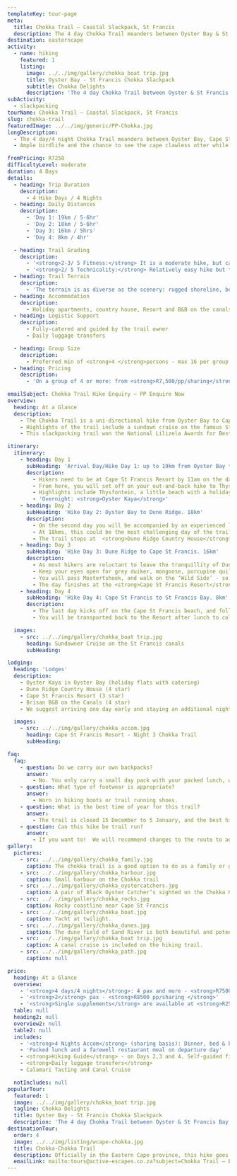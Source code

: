 ```yaml
---
templateKey: tour-page
meta:
  title: Chokka Trail – Coastal Slackpack, St Francis
  description: The 4 day Chokka Trail meanders between Oyster Bay & St Francis in the Eastern Cape. Fully catered and guided slackpacker with moderate hike distances
destination: easterncape
activity:
  - name: hiking
    featured: 1
    listing:
      image: ../../img/gallery/chokka_boat trip.jpg
      title: Oyster Bay - St Francis Chokka Slackpack
      subtitle: Chokka Delights
      description: 'The 4 day Chokka Trail between Oyster & St Francis Bay, Eastern Cape, is a lodge-to-lodge slackpacker along golden beaches, rugged shoreline, dune fields and quaint fishing villages'
subActivity:
  - slackpacking
tourName: Chokka Trail – Coastal Slackpack, St Francis
slug: chokka-trail
featuredImage: ../../img/generic/PP-Chokka.jpg
longDescription:
  - The 4 day/4 night Chokka Trail meanders between Oyster Bay, Cape St Francis and St Francis Bay in the Eastern Cape Province, South Africa.  The terrain includes fishermen’s footpaths and jeep-track over two moving dunefields and along the untamed ‘wild side’ of the Kouga shoreline.
  - Ample birdlife and the chance to see the cape clawless otter while hiking through coastal forest and thicket adds to the excitement of finding century old middens where shells and potshards are scattered between the dunes.

fromPricing: R7250
difficultyLevel: moderate
duration: 4 Days
details:
  - heading: Trip Duration
    description:
      - 4 Hike Days / 4 Nights
  - heading: Daily Distances
    description:
      - 'Day 1: 19km / 5-6hr'
      - 'Day 2: 18km / 5-6hr'
      - 'Day 3: 16km / 5hrs'
      - 'Day 4: 8km / 4hr'

  - heading: Trail Grading
    description:
      - '<strong>2-3/ 5 Fitness:</strong> It is a moderate hike, but can become challenging in inclement weather such as wind.'
      - '<strong>2/ 5 Technicality:</strong> Relatively easy hike but the day through the dune-field can be challenging.'
  - heading: Trail Terrain
    description:
      - 'The terrain is as diverse as the scenery: rugged shoreline, beaches, dune fields, coastal thicket and forest, modest fishing villages.'
  - heading: Accommodation
    description:
      - Holiday apartments, country house, Resort and B&B on the canals.
  - heading: Logistic Support
    description:
      - Fully-catered and guided by the trail owner
      - Daily luggage transfers

  - heading: Group Size
    description:
      - Preferred min of <strong>4 </strong>persons - max 16 per group, all sharing.
  - heading: Pricing
    description:
      - 'On a group of 4 or more: from <strong>R7,500/pp/sharing</strong>'

emailSubject: Chokka Trail Hike Enquiry – PP Enquire Now
overview:
  heading: At a Glance
  description:
    - The Chokka Trail is a uni-directional hike from Oyster Bay to Cape St Francis.  Vehicles can be left in Cape St Francis at the Resort, or shuttles from Port Elizabeth Airport can be arranged straight to Oyster Bay.
    - Highlights of the trail include a sundown cruise on the famous St Francis canals, and a calamari tasting at Port St Francis, the only privately owned working harbour in South Africa.  The trail is professionally  guided and catered for.
    - This slackpacking trail won the National Lilizela Awards for Best Visitors Experience (Beach Category) in 2016, 2017, 2018 and 2019.

itinerary:
  itinerary:
    - heading: Day 1
      subHeading: 'Arrival Day/Hike Day 1: up to 19km from Oyster Bay to Thysbaai and back'
      description:
        - Hikers need to be at Cape St Francis Resort by 11am on the day.  The trail owners will meet you here, and transfer you to Oyster Bay, 20km to the west.  Those flying in to Port Elizabeth can shuttle directly to Oyster Bay.
        - From here, you will set off on your out-and-back hike to Thysbaai along the coastline.  This day is unguided, so you will receive a map and route description.
        - Highlights include Thysfontein, a little beach with a holiday cottage, where you might find spoor of the cape clawless otter.  The trail continues past a rock gully, where during low tide you can see circular rock walls in the water – it is ancient Koi-San fish traps, more than 2 000 years old.  Total distance to Thysbaai and back is 19km, but you can turn around at any point.
        - 'Overnight: <strong>Oyster Kaya</strong>'
    - heading: Day 2
      subHeading: 'Hike Day 2: Oyster Bay to Dune Ridge. 18km'
      description:
        - On the second day you will be accompanied by an experienced local hiker.  You will traverse the dunes of the Sand River – a dune field mobilised by wind and water.  Wind blown patterns and rare finds of pot shards will take you into another world.
        - At 18kms, this could be the most challenging day of the trail, especially in inclement weather, but nothing beats the feeling of conquering the Sand River!  A shorter route through beautiful coastal thicket, is an alternative -  to discuss with the trail owner.
        - The trail stops at  <strong>Dune Ridge Country House</strong>, where we recommend pre-booking a massage.
    - heading: Day 3
      subHeading: 'Hike Day 3: Dune Ridge to Cape St Francis. 16km'
      description:
        - As most hikers are reluctant to leave the tranquillity of Dune Ridge, todays start is always a little later. The trail starts out through a beautiful section of coastal forest before reaching the shoreline.
        - Keep your eyes open for grey duiker, mongoose, porcupine quills, bushbuck and caracal.  Once on the coast, look-out  for otters in the rock pools, as well as Oystercatchers, Kelp Gulls, terns, and Turnstones.
        - You will pass Mostertshoek, and walk on the ‘Wild Side’ - so named for the untamed sea that crashes onto the rocks in spectacular fashion.  You will see the second largest blow hole in SA, an unknown grave, the remains of the HMS Osprey that ran onto the rocks in 1867, as well as the Cape Recife (1929).
        - The day finishes at the <strong>Cape St Francis Resort</strong>, where you will enjoy a sundowner cruise on the St Francis canals before dinner.
    - heading: Day 4
      subHeading: 'Hike Day 4: Cape St Francis to St Francis Bay. 8km'
      description:
        - The last day kicks off on the Cape St Francis beach, and follows the footpaths via Shark Point to Port St Francis, where Clive Cantor from Chokka Block will tell you more about the Chokka industry and serve a calamari tasting.  Hiking past Bruce’s Beauties to Granny’s Pool, here our journey will come to an end with a farewell lunch at Bruce’s Ocean Museum and Café.
        - You will be transported back to the Resort after lunch to collect your vehicles.  If needing to catch a plane this day, you will normally end around 3pm, but can be made earlier if needs be.

  images:
    - src: ../../img/gallery/chokka_boat trip.jpg
      heading: Sundowner Cruise on the St Francis canals
      subHeading:

lodging:
  heading: 'Lodges'
  description:
    - Oyster Kaya in Oyster Bay (holiday flats with catering)
    - Dune Ridge Country House (4 star)
    - Cape St Francis Resort (3 star)
    - Brisan B&B on the Canals (4 star)
    - We suggest arriving one day early and staying an additional night at the Oyster Kaya in Oyster Bay.

  images:
    - src: ../../img/gallery/chokka_accom.jpg
      heading: Cape St Francis Resort - Night 3 Chokka Trail
      subHeading:

faq:
  faq:
    - question: Do we carry our own backpacks?
      answer:
        - No. You only carry a small day pack with your packed lunch, while your luggage is transported from lodge to lodge on this trail.
    - question: What type of footwear is appropriate?
      answer:
        - Worn in hiking boots or trail running shoes.
    - question: What is the best time of year for this trail?
      answer:
        - The trail is closed 15 December to 5 January, and the best hiking weather is Autumn (Mar-May) and Spring (mid August - Oct).  As we are situated on the most south-eastern tip of Africa, and the world experiences a change in weather patterns, it is always best is to come prepared for 4 seasons in a day!
    - question: Can this hike be trail run?
      answer:
        - If you want to!  We will recommend changes to the route to add some distance or other activities for the afternoons and of course everyone in the group must then be runners.
gallery:
  pictures:
    - src: ../../img/gallery/chokka_family.jpg
      caption: The chokka trail is a good option to do as a family or group of friends.
    - src: ../../img/gallery/chokka_harbour.jpg
      caption: Small harbour on the Chokka trail
    - src: ../../img/gallery/chokka_oystercatchers.jpg
      caption: A pair of Black Oyster Catcher’s sighted on the Chokka Hiking trail
    - src: ../../img/gallery/chokka_rocks.jpg
      caption: Rocky coastline near Cape St Francis
    - src: ../../img/gallery/chokka_boat.jpg
      caption: Yacht at twilight.
    - src: ../../img/gallery/chokka_dunes.jpg
      caption: The dune field of Sand River is both beautiful and potentially challenging.
    - src: ../../img/gallery/chokka_boat trip.jpg
      caption: A canal cruise is included on the hiking trail.
    - src: ../../img/gallery/chokka_path.jpg
      caption: null

price:
  heading: At a Glance
  overview:
    - '<strong>4 days/4 nights</strong>: 4 pax and more - <strong>R7500 pp/sharing</strong>'
    - '<strong>2</strong> pax - <strong>R8500 pp/sharing </strong>'
    - '<strong>Single supplements</strong> are available at <strong>R250/pp/pn</strong> and a levy might be charged for groups smaller than 4 persons.'
  table: null
  heading2: null
  overview2: null
  table2: null
  includes:
    - '<strong>4 Nights Accom</strong> (sharing basis): Dinner, bed & breakfast basis'
    - 'Packed lunch and a farewell restaurant meal on departure day'
    - <strong>Hiking Guide</strong> - on Days 2,3 and 4. Self-guided first day
    - <strong>Daily luggage transfers</strong>
    - Calamari Tasting and Canal Cruise

  notIncludes: null
popularTour:
  featured: 1
  image: ../../img/gallery/chokka_boat trip.jpg
  tagline: Chokka Delights
  title: Oyster Bay - St Francis Chokka Slackpack
  description: 'The 4 day Chokka Trail between Oyster & St Francis Bay, Eastern Cape, is a lodge-to-lodge slackpacker along golden beaches, rugged shoreline, dune fields and quaint fishing villages'
destinationTour:
  order: 4
  image: ../../img/listing/wcape-chokka.jpg
  title: Chokka-Chokka Trail
  description: Officially in the Eastern Cape province, this hike goes from Oyster Bay to Cape St Francis. The terrain includes fishermen’s footpaths and jeep-track over two moving dunefields and along the untamed ‘wild side’ of the Kouga shoreline.  Highlights of the trail include a sundown cruise on the famous St Francis canals, and a calamari tasting at Port St Francis, the only privately owned working harbour in South Africa.  The trail is professionally  guided and catered for.
  emailLink: mailto:tours@active-escapes.co.za?subject=Chokka Trail – EC Highlands Destination Listing
---
```


